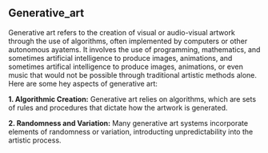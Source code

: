 ## Generative_art

Generative art refers to the creation of visual or audio-visual artwork through the use of algorithms, often implemented by computers or other autonomous ayatems. It involves the use of programming, mathematics, and sometimes artificial intelligence to produce images, animations,
and sometimes artifical intelligence to produce images, animations, or even music that would not be possible through traditional artistic methods alone. Here are some hey aspects of generative art:

**1. Algorithmic Creation:**
     Generative art relies on algorithms, which are sets of rules and procedures that dictate how the artwork is generated.

**2. Randomness and Variation:**
     Many generative art systems incorporate elements of randomness or variation, introducting unpredictability into the artistic process.
